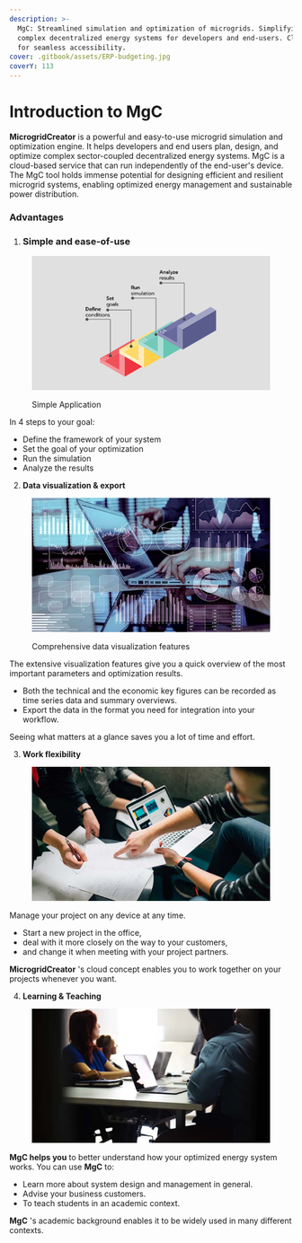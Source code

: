 ```yaml
---
description: >-
  MgC: Streamlined simulation and optimization of microgrids. Simplifying
  complex decentralized energy systems for developers and end-users. Cloud-based
  for seamless accessibility.
cover: .gitbook/assets/ERP-budgeting.jpg
coverY: 113
---
```


# Introduction to MgC

**MicrogridCreator** is a powerful and easy-to-use microgrid simulation and optimization engine. It helps developers and end users plan, design, and optimize complex sector-coupled decentralized energy systems. MgC is a cloud-based service that can run independently of the end-user's device. The MgC tool holds immense potential for designing efficient and resilient microgrid systems, enabling optimized energy management and sustainable power distribution.

### Advantages

1. ### Simple and ease-of-use

<figure><img src=".gitbook/assets/steps-normalized-light-grey.png" alt=""><figcaption><p>Simple Application</p></figcaption></figure>

In 4 steps to your goal:

* Define the framework of your system
* Set the goal of your optimization
* Run the simulation
* Analyze the results

2. **Data visualization & export**

<figure><img src=".gitbook/assets/data-visualization-normalized-1.jpg" alt=""><figcaption><p>Comprehensive data visualization features</p></figcaption></figure>

The extensive visualization features give you a quick overview of the most important parameters and optimization results.

* Both the technical and the economic key figures can be recorded as time series data and summary overviews.
* Export the data in the format you need for integration into your workflow.

Seeing what matters at a glance saves you a lot of time and effort.

3. **Work flexibility**

<figure><img src=".gitbook/assets/work-normalized-1.jpg" alt=""><figcaption></figcaption></figure>

Manage your project on any device at any time.

* Start a new project in the office,
* deal with it more closely on the way to your customers,
* and change it when meeting with your project partners.

**MicrogridCreator** 's cloud concept enables you to work together on your projects whenever you want.

4. **Learning & Teaching**

<figure><img src=".gitbook/assets/learning-normalized-1.jpg" alt=""><figcaption></figcaption></figure>

**MgC helps you** to better understand how your optimized energy system works. You can use **MgC** to:

* Learn more about system design and management in general.
* Advise your business customers.
* To teach students in an academic context.

**MgC** 's academic background enables it to be widely used in many different contexts.
